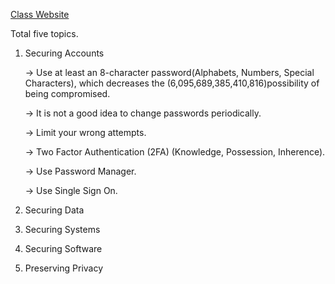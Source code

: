 [Class Website](https://cs50.harvard.edu/cybersecurity/2023/weeks/0/)

Total five topics.
1. Securing Accounts

   -> Use at least an 8-character password(Alphabets, Numbers, Special Characters), which decreases the (6,095,689,385,410,816)possibility of being compromised.

   -> It is not a good idea to change passwords periodically.

   -> Limit your wrong attempts.

   -> Two Factor Authentication (2FA) (Knowledge, Possession, Inherence).

   -> Use Password Manager.

   -> Use Single Sign On.
3. Securing Data
4. Securing Systems
5. Securing Software
6. Preserving Privacy
